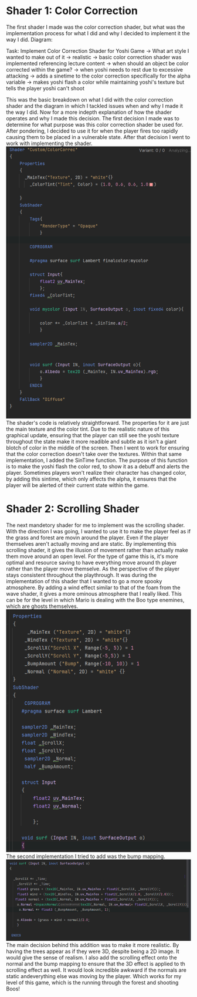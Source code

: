 # Shader 1: Color Correction
The first shader I made was the color correction shader, but what was the implementation process for what I did and why I decided to implement it the way I did.
Diagram:

Task: Implement Color Correction Shader for Yoshi Game -> What art style I wanted to make out of it -> realistic -> basic color correction shader was implemented referencing lecture content -> when should an object be color corrected within the game? -> when yoshi needs to rest due to excessive attacking -> adds a sinetime to the color correction specifically for the alpha variable -> makes yoshi flash a color while maintaining yoshi's texture but tells the player yoshi can't shoot 

This was the basic breakdown on what I did with the color correction shader and the diagram in which I tackled issues when and why I made it the way I did. 
Now for a more indepth explanation of how the shader operates and why I made this decision. 
The first decision I made was to determine for what purpose was this color correction shader be used for. After pondering, I decided to use it for when the player fires too rapidly causing them to be placed in a vulnerable state. 
After that decision I went to work with implementing the shader. 
![alt text](image.png)
The shader's code is relatively straightforward. The properties for it are just the main texture and the color tint. Due to the realistic nature of this graphical update, ensuring that the player can still see the yoshi texture throughout the state make it more readible and subtle as it isn't a giant blotch of color in the middle of the screen.
Then I went to work for ensuring that the color correction doesn't take over the textures. Within that same implementation, I added the SinTime function. The purpose of this function is to make the yoshi flash the color red, to show it as a debuff and alerts the player. 
Sometimes players won't realize their character has changed color, by adding this sintime, which only affects the alpha, it ensures that the player will be alerted of their current state within the game. 

# Shader 2: Scrolling Shader
The next mandetory shader for me to implement was the scrolling shader. With the direction I was going, I wanted to use it to make the player feel as if the grass and forest are movin around the player. 
Even if the player themselves aren't actually moving and are static. By implementing this scrolling shader, it gives the illusion of movement rather than actually make them move around an open level. 
For the type of game this is, it's more optimal and resource saving to have everything move around th player rather than the player move themselve. As the perspective of the player stays consistent throughout the playthrough. 
It was during the implementation of this shader that I wanted to go a more spooky atmosphere. By adding a wind effect similar to that of the foam from the wave shader, it gives a more ominous atmosphere that I really liked. 
This can be for the level in which Mario is dealing with the Boo type enemines, which are ghosts themselves. 
![alt text](image-1.png)
The second implementation I tried to add was the bump mapping.
![alt text](image-3.png)
The main decision behind this addition was to make it more realistic. By having the trees appear as if they were 3D, despite being a 2D image. It would give the sense of realism. 
I also add the scrolling effect onto the normal and the bump mapping to ensure that the 3D effect is applied to th scrolling effect as well.
It would look incredible awkward if the normals are static andeverything else was moving by the player. 
Which works for my level of this game, which is the running through the forest and shooting Boos!
